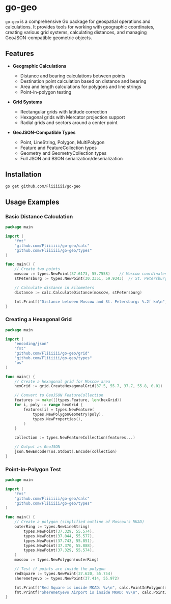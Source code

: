 # go-geo

`go-geo` is a comprehensive Go package for geospatial operations and calculations. It provides tools for working with geographic coordinates, creating various grid systems, calculating distances, and managing GeoJSON-compatible geometric objects.

## Features

- **Geographic Calculations**

  - Distance and bearing calculations between points
  - Destination point calculation based on distance and bearing
  - Area and length calculations for polygons and line strings
  - Point-in-polygon testing

- **Grid Systems**

  - Rectangular grids with latitude correction
  - Hexagonal grids with Mercator projection support
  - Radial grids and sectors around a center point

- **GeoJSON-Compatible Types**
  - Point, LineString, Polygon, MultiPolygon
  - Feature and FeatureCollection types
  - Geometry and GeometryCollection types
  - Full JSON and BSON serialization/deserialization

## Installation

```bash
go get github.com/Fliiiiii/go-geo
```

## Usage Examples

### Basic Distance Calculation

```go
package main

import (
    "fmt"
    "github.com/Fliiiiii/go-geo/calc"
    "github.com/Fliiiiii/go-geo/types"
)

func main() {
    // Create two points
    moscow := types.NewPoint(37.6173, 55.7558)    // Moscow coordinates
    stPetersburg := types.NewPoint(30.3351, 59.9343)  // St. Petersburg coordinates

    // Calculate distance in kilometers
    distance := calc.CalculateDistance(moscow, stPetersburg)

    fmt.Printf("Distance between Moscow and St. Petersburg: %.2f km\n", distance)
}
```

### Creating a Hexagonal Grid

```go
package main

import (
    "encoding/json"
    "fmt"
    "github.com/Fliiiiii/go-geo/grid"
    "github.com/Fliiiiii/go-geo/types"
    "os"
)

func main() {
    // Create a hexagonal grid for Moscow area
    hexGrid := grid.CreateHexagonalGrid(37.5, 55.7, 37.7, 55.8, 0.01)

    // Convert to GeoJSON FeatureCollection
    features := make([]types.Feature, len(hexGrid))
    for i, poly := range hexGrid {
        features[i] = types.NewFeature(
            types.NewPolygonGeometry(poly),
            types.NewProperties(),
        )
    }

    collection := types.NewFeatureCollection(features...)

    // Output as GeoJSON
    json.NewEncoder(os.Stdout).Encode(collection)
}
```

### Point-in-Polygon Test

```go
package main

import (
    "fmt"
    "github.com/Fliiiiii/go-geo/calc"
    "github.com/Fliiiiii/go-geo/types"
)

func main() {
    // Create a polygon (simplified outline of Moscow's MKAD)
    outerRing := types.NewLineString(
        types.NewPoint(37.329, 55.574),
        types.NewPoint(37.844, 55.577),
        types.NewPoint(37.743, 55.851),
        types.NewPoint(37.370, 55.888),
        types.NewPoint(37.329, 55.574),
    )
    moscow := types.NewPolygon(outerRing)

    // Test if points are inside the polygon
    redSquare := types.NewPoint(37.620, 55.754)
    sheremetyevo := types.NewPoint(37.414, 55.972)

    fmt.Printf("Red Square is inside MKAD: %v\n", calc.PointInPolygon(moscow, redSquare))
    fmt.Printf("Sheremetyevo Airport is inside MKAD: %v\n", calc.PointInPolygon(moscow, sheremetyevo))
}
```
